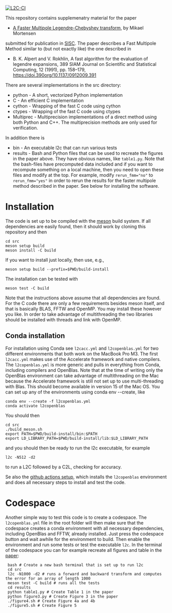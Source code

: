 [![L2C-CI](https://github.com/mikaem/SISC-Legendre-to-Chebyshev/actions/workflows/l2c.yml/badge.svg)](https://github.com/mikaem/SISC-Legendre-to-Chebyshev/actions/workflows/l2c.yml)

This repository contains supplemenatry material for the paper 

  * [A Faster Multipole Legendre-Chebyshev transform](https://github.com/mikaem/SISC-Legendre-to-Chebyshev/blob/main/FMM_paper.pdf), by Mikael Mortensen

submitted for publication in [SISC](https://www.siam.org/publications/siam-journals/siam-journal-on-scientific-computing/). The paper describes a Fast Multipole Method similar to (but not exactly like) the one described in

  * B. K. Alpert and V. Rokhlin, A fast algorithm for the evaluation of legendre expansions, 389 SIAM Journal on Scientific and Statistical Computing, 12 (1991), pp. 158–179, https://doi.390org/10.1137/0912009.391

There are several implementations in the src directory:
  * python - A short, vectorized Python implementation
  * C - An efficient C implementation
  * cython - Wrapping of the fast C code using cython
  * ctypes - Wrapping of the fast C code using ctypes
  * Multiprec - Multiprecision implementations of a direct method using both Python and C++. The multiprecision methods are only used for verification.

In addition there is
  * bin - An executable l2c that can run various tests
  * results - Bash and Python files that can be used to recreate the figures in the paper above. They have obvious names, like `table1.py`. Note that the bash-files have precomputed data included and if you want to recompute something on a local machine, then you need to open these files and modify at the top. For example, modify `rerun_fmm="no"` to `rerun_fmm="yes"` in order to rerun the results for the faster multipole method described in the paper. See below for installing the software.

# Installation
The code is set up to be compiled with the [meson](https://mesonbuild.com) build system. If all dependencies are easily found, then it should work by cloning this repository and then

    cd src
    meson setup build
    meson install -C build

If you want to install just locally, then use, e.g.,

    meson setup build --prefix=$PWD/build-install

The installation can be tested with

    meson test -C build

Note that the instructions above assume that all dependencies are found. For the C code there are only a few requirements besides meson itself, and that is basically BLAS, FFTW and OpenMP. You may install these however you like. In order to take advantage of multithreading the two libraries should be installed with threads and link with OpenMP.

## Conda installation

For installation using Conda see `l2cacc.yml` and `l2copenblas.yml` for two different environments that both work on the MacBook Pro M3. The first `l2cacc.yml` makes use of the Accelerate framework and native compilers. The `l2copenblas.yml` is more generic and pulls in everything from Conda, including compilers and OpenBlas. Note that at the time of writing only the OpenBlas environment can take advantage of multithreading on the Mac because the Accelerate framework is still not set up to use multi-threading with Blas. This should become available in version 15 of the Mac OS. You can set up any of the environments using conda env --create, like

    conda env --create -f l2copenblas.yml
    conda activate l2copenblas

You should then

    cd src
    ./build_meson.sh
    export PATH=$PWD/build-install/bin:$PATH
    export LD_LIBRARY_PATH=$PWD/build-install/lib:$LD_LIBRARY_PATH

and you should then be ready to run the l2c executable, for example

    l2c -N512 -d2

to run a L2C followed by a C2L, checking for accuracy.

Se also the [github actions setup](https://github.com/mikaem/SISC-Legendre-to-Chebyshev/blob/main/.github/workflows/l2c.yml), which installs the `l2copenblas` environment and does all necessary steps to install and test the code.

# Codespace
Another simple way to test this code is to create a codespace. The `l2copenblas.yml` file in the root folder will then make sure that the codespace creates a conda environment with all necessary dependencies, including OpenBlas and FFTW, already installed. Just press the codespace button and wait awhile for the environment to build. Then enable the environment and run some tests or test the executable `l2c`. In the terminal of the codespace you can for example recreate all figures and table in the [paper](https://github.com/mikaem/SISC-Legendre-to-Chebyshev/blob/main/FMM_paper.pdf):

     bash # Create a new bash terminal that is set up to run l2c
     cd src
     l2c -N1000 -d2 # runs a forward and backward transform and computes the error for an array of length 1000
     meson test -C build # runs all the tests
     cd results
     python table1.py # Create Table 1 in the paper
     python figure3.py # Create Figure 3 in the paper
     ./figure4.sh # Create Figure 4a and 4b
     ./figure5.sh # Create Figure 5

